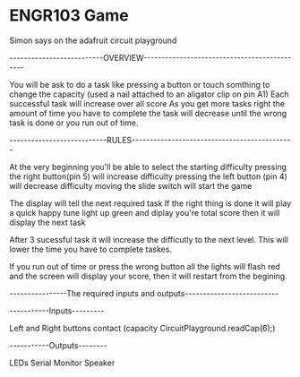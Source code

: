 # ENGR103 Game
Simon says on the adafruit circuit playground

--------------------------OVERVIEW---------------------------------------------

You will be ask to do a task like pressing a button or touch somthing to change the capacity (used a nail attached to an aligator clip on pin A1)
Each successful task will increase over all score
As you get more tasks right the amount of time you have to complete the task will decrease until the wrong task is done or you run out of time.


---------------------------RULES---------------------------------------------

At the very beginning you'll be able to select the starting difficulty
pressing the right button(pin 5) will increase difficulty
pressing the left button (pin 4) will decrease difficulty
moving the slide switch will start the game


The display will tell the next required task
If the right thing is done it will play a quick happy tune light up green and diplay you're total score
then it will display the next task

After 3 sucessful task it will increase the difficutly to the next level. This will lower the time you have to complete taskes.

If you run out of time or press the wrong button all the lights will flash red and the screen will display your score, then it will restart from the begining.



----------------The required inputs and outputs--------------------------
  
  -----------Inputs---------
  
  Left and Right buttons
  contact (capacity CircuitPlayground.readCap(6);)


  -----------Outputs--------

LEDs
Serial Monitor
Speaker
